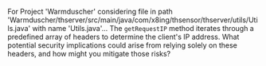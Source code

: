 For Project 'Warmduscher' considering file in path 'Warmduscher/thserver/src/main/java/com/x8ing/thsensor/thserver/utils/Utils.java' with name 'Utils.java'... 
The `getRequestIP` method iterates through a predefined array of headers to determine the client's IP address. What potential security implications could arise from relying solely on these headers, and how might you mitigate those risks?